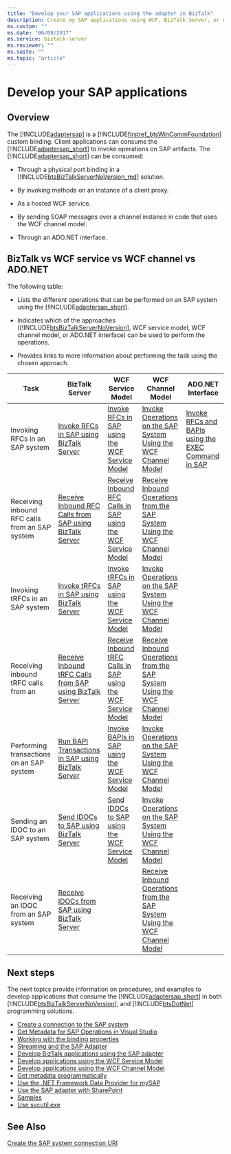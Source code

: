 ```yaml
---
title: "Develop your SAP applications using the adapter in BizTalk"
description: Create my SAP applications using WCF, BizTalk Server, or ADO.NET with the BizTalk Adapter Pack (BAP)
ms.custom: ""
ms.date: "06/08/2017"
ms.service: biztalk-server
ms.reviewer: ""
ms.suite: ""
ms.topic: "article"
---
```

# Develop your SAP applications

## Overview
The [!INCLUDE[adaptersap](../../includes/adaptersap-md.md)] is a [!INCLUDE[firstref_btsWinCommFoundation](../../includes/firstref-btswincommfoundation-md.md)] custom binding. Client applications can consume the [!INCLUDE[adaptersap_short](../../includes/adaptersap-short-md.md)] to invoke operations on SAP artifacts. The [!INCLUDE[adaptersap_short](../../includes/adaptersap-short-md.md)] can be consumed:  
  
- Through a physical port binding in a [!INCLUDE[btsBizTalkServerNoVersion_md](../../includes/btsbiztalkservernoversion-md.md)] solution.  
  
- By invoking methods on an instance of a client proxy.  
  
- As a hosted WCF service.  
  
- By sending SOAP messages over a channel instance in code that uses the WCF channel model.  
  
- Through an ADO.NET interface.  

## BizTalk vs WCF service vs WCF channel vs ADO.NET
  
 The following table:  
  
- Lists the different operations that can be performed on an SAP system using the [!INCLUDE[adaptersap_short](../../includes/adaptersap-short-md.md)].  
  
- Indicates which of the approaches ([!INCLUDE[btsBizTalkServerNoVersion](../../includes/btsbiztalkservernoversion-md.md)], WCF service model, WCF channel model, or ADO.NET interface) can be used to perform the operations.  
  
- Provides links to more information about performing the task using the chosen approach.  
  
|Task|BizTalk Server|WCF Service Model|WCF Channel Model|ADO.NET Interface|  
|----------|--------------------|-----------------------|-----------------------|-----------------------|  
|Invoking RFCs in an SAP system|[Invoke RFCs in SAP using BizTalk Server](../../adapters-and-accelerators/adapter-sap/invoke-rfcs-in-sap-using-biztalk-server.md)|[Invoke RFCs in SAP using the WCF Service Model](../../adapters-and-accelerators/adapter-sap/invoke-rfcs-in-sap-using-the-wcf-service-model.md)|[Invoke Operations on the SAP System Using the WCF Channel Model](../../adapters-and-accelerators/adapter-sap/invoke-operations-on-the-sap-system-using-the-wcf-channel-model.md)|[Invoke RFCs and BAPIs using the EXEC Command in SAP](../../adapters-and-accelerators/adapter-sap/invoke-rfcs-and-bapis-using-the-exec-command-in-sap.md)|  
|Receiving inbound RFC calls from an SAP system|[Receive Inbound RFC Calls from SAP using BizTalk Server](../../adapters-and-accelerators/adapter-sap/receive-inbound-rfc-calls-from-sap-using-biztalk-server.md)|[Receive Inbound RFC Calls in SAP using the WCF Service Model](../../adapters-and-accelerators/adapter-sap/receive-inbound-rfc-calls-in-sap-using-the-wcf-service-model.md)|[Receive Inbound Operations from the SAP System Using the WCF Channel Model](../../adapters-and-accelerators/adapter-sap/receive-inbound-operations-from-the-sap-system-using-the-wcf-channel-model.md)||  
|Invoking tRFCs in an SAP system|[Invoke tRFCs in SAP using BizTalk Server](../../adapters-and-accelerators/adapter-sap/invoke-trfcs-in-sap-using-biztalk-server.md)|[Invoke tRFCs in SAP using the WCF Service Model](../../adapters-and-accelerators/adapter-sap/invoke-trfcs-in-sap-using-the-wcf-service-model.md)|[Invoke Operations on the SAP System Using the WCF Channel Model](../../adapters-and-accelerators/adapter-sap/invoke-operations-on-the-sap-system-using-the-wcf-channel-model.md)||  
|Receiving inbound tRFC calls from an|[Receive Inbound tRFC Calls from SAP using BizTalk Server](../../adapters-and-accelerators/adapter-sap/receive-inbound-trfc-calls-from-sap-using-biztalk-server.md)|[Receive Inbound tRFC Calls in SAP using the WCF Service Model](../../adapters-and-accelerators/adapter-sap/receive-inbound-trfc-calls-in-sap-using-the-wcf-service-model.md)|[Receive Inbound Operations from the SAP System Using the WCF Channel Model](../../adapters-and-accelerators/adapter-sap/receive-inbound-operations-from-the-sap-system-using-the-wcf-channel-model.md)||  
|Performing transactions on an SAP system|[Run BAPI Transactions in SAP using BizTalk Server](../../adapters-and-accelerators/adapter-sap/run-bapi-transactions-in-sap-using-biztalk-server.md)|[Invoke BAPIs in SAP using the WCF Service Model](../../adapters-and-accelerators/adapter-sap/invoke-bapis-in-sap-using-the-wcf-service-model.md)|[Invoke Operations on the SAP System Using the WCF Channel Model](../../adapters-and-accelerators/adapter-sap/invoke-operations-on-the-sap-system-using-the-wcf-channel-model.md)||  
|Sending an IDOC to an SAP system|[Send IDOCs to SAP using BizTalk Server](../../adapters-and-accelerators/adapter-sap/send-idocs-to-sap-using-biztalk-server.md)|[Send IDOCs to SAP using the WCF Service Model](../../adapters-and-accelerators/adapter-sap/send-idocs-to-sap-using-the-wcf-service-model.md)|[Invoke Operations on the SAP System Using the WCF Channel Model](../../adapters-and-accelerators/adapter-sap/invoke-operations-on-the-sap-system-using-the-wcf-channel-model.md)||  
|Receiving an IDOC from an SAP system|[Receive IDOCs from SAP using BizTalk Server](../../adapters-and-accelerators/adapter-sap/receive-idocs-from-sap-using-biztalk-server.md)||[Receive Inbound Operations from the SAP System Using the WCF Channel Model](../../adapters-and-accelerators/adapter-sap/receive-inbound-operations-from-the-sap-system-using-the-wcf-channel-model.md)||  

## Next steps

 The next topics provide information on procedures, and examples to develop applications that consume the [!INCLUDE[adaptersap_short](../../includes/adaptersap-short-md.md)] in both [!INCLUDE[btsBizTalkServerNoVersion](../../includes/btsbiztalkservernoversion-md.md)], and [!INCLUDE[btsDotNet](../../includes/btsdotnet-md.md)] programming solutions. 

- [Create a connection to the SAP system](create-a-connection-to-the-sap-system.md)
- [Get Metadata for SAP Operations in Visual Studio](get-metadata-for-sap-operations-in-visual-studio.md)
- [Working with the binding properties](read-about-biztalk-adapter-for-mysap-business-suite-binding-properties.md)
- [Streaming and the SAP Adapter](streaming-and-the-sap-adapter.md)
- [Develop BizTalk applications using the SAP adapter](develop-biztalk-applications-using-the-sap-adapter.md)
- [Develop applications using the WCF Service Model](develop-sap-applications-using-the-wcf-service-model.md)
- [Develop applications using the WCF Channel Model](develop-sap-applications-using-the-wcf-channel-model.md)
- [Get metadata programmatically](get-metadata-programmatically-from-sap.md)
- [Use the .NET Framework Data Provider for mySAP](use-the-net-framework-data-provider-for-mysap-business-suite.md)
- [Use the SAP adapter with SharePoint](use-the-sap-adapter-with-sharepoint.md)
- [Samples](samples-for-the-sap-adapter.md)
- [Use svcutil.exe](use-the-servicemodel-metadata-utility-with-the-sap-adapter-in-biztalk.md) 
 
  
## See Also  
 [Create the SAP system connection URI](create-the-sap-system-connection-uri.md)